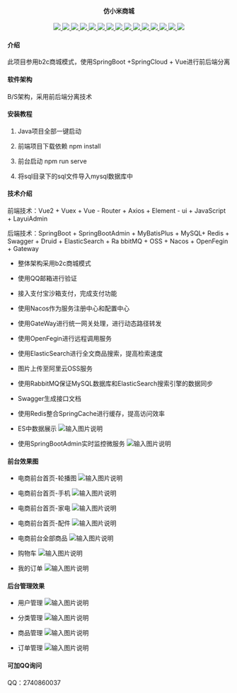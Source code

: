 <h4 align="center">仿小米商城</h4>
<p align="center">
	</a>
        <a target="_blank" href="https://github.com/He0306/meeting">
		<img src="https://img.shields.io/badge/-Spring%20Boot-blueviolet" />
	</a>
	</a>
        <a target="_blank" href="https://github.com/He0306/meeting">
		<img src="https://img.shields.io/badge/-MySQL-blueviolet" />
	</a>
	<a target="_blank" href="https://github.com/He0306/meeting">
		<img src="https://img.shields.io/badge/-Redis-blueviolet" />
	</a>
	<a target="_blank" href="https://github.com/He0306/meeting">
		<img src="https://img.shields.io/badge/-Elasticsearch-blueviolet" />
	</a>
	<a target="_blank" href="https://github.com/He0306/meeting">
		<img src="https://img.shields.io/badge/-Gateway-blueviolet" />
	</a>
	<a target="_blank" href="https://github.com/He0306/meeting">
		<img src="https://img.shields.io/badge/-Nacos-blueviolet" />
	</a>
	<a target="_blank" href="https://github.com/He0306/meeting">
		<img src="https://img.shields.io/badge/-OpenFeign-blueviolet" />
	</a>
	<a target="_blank" href="https://github.com/He0306/meeting">
		<img src="https://img.shields.io/badge/-SpringBoot%20Admin-blueviolet" />
	</a>
	<a target="_blank" href="https://github.com/He0306/meeting">
		<img src="https://img.shields.io/badge/-LayUI%20Admin-blueviolet" />
	</a>
	<a target="_blank" href="https://github.com/He0306/meeting">
		<img src="https://img.shields.io/badge/-Vue-blueviolet" />
	</a>
	<a target="_blank" href="https://github.com/He0306/meeting">
		<img src="https://img.shields.io/badge/-Axios-blueviolet" />
	</a>
	<a target="_blank" href="https://github.com/He0306/meeting">
		<img src="https://img.shields.io/badge/-Echarts-blueviolet" />
	</a>
	<a target="_blank" href="https://github.com/He0306/meeting">
		<img src="https://img.shields.io/badge/-Element%20UI-blueviolet" />
	</a>
	<a target="_blank" href="https://github.com/He0306/meeting">
		<img src="https://img.shields.io/badge/-Mybatis%20Plus-blueviolet" />
	</a>
	<a target="_blank" href="https://github.com/He0306/meeting">
		<img src="https://img.shields.io/badge/-OSS阿里云-blueviolet" />
	</a>
	
</p>

#### 介绍

此项目参用b2c商城模式，使用SpringBoot +SpringCloud + Vue进行前后端分离

#### 软件架构
B/S架构，采用前后端分离技术


#### 安装教程

1. Java项目全部一键启动  

2. 前端项目下载依赖 npm install

3. 前台启动 npm run serve

4. 将sql目录下的sql文件导入mysql数据库中

#### 技术介绍

前端技术：Vue2 + Vuex + Vue - Router + Axios + Element - ui + JavaScript + LayuiAdmin

后端技术：SpringBoot + SpringBootAdmin + MyBatisPlus + MySQL+ Redis + Swagger + Druid + ElasticSearch + Ra
bbitMQ + OSS + Nacos + OpenFegin + Gateway

* 整体架构采用b2c商城模式

* 使用QQ邮箱进行验证

* 接入支付宝沙箱支付，完成支付功能

* 使用Nacos作为服务注册中心和配置中心

* 使用GateWay进行统一网关处理，进行动态路径转发

* 使用OpenFegin进行远程调用服务

* 使用ElasticSearch进行全文商品搜索，提高检索速度

* 图片上传至阿里云OSS服务

* 使用RabbitMQ保证MySQL数据库和ElasticSearch搜索引擎的数据同步

* Swagger生成接口文档

* 使用Redis整合SpringCache进行缓存，提高访问效率

* ES中数据展示
![输入图片说明](images/image1.png)

* 使用SpringBootAdmin实时监控微服务
![输入图片说明](images/image9.png)

#### 前台效果图

* 电商前台首页-轮播图
![输入图片说明](images/image2.png)

* 电商前台首页-手机
![输入图片说明](images/image3.png)

* 电商前台首页-家电
![输入图片说明](images/image4.png)

* 电商前台首页-配件
![输入图片说明](images/image5.png)

* 电商前台全部商品
![输入图片说明](images/image6.png)

* 购物车
![输入图片说明](images/image7.png)

* 我的订单
![输入图片说明](images/image8.png)

#### 后台管理效果

* 用户管理
![输入图片说明](images/image10.png)

* 分类管理
![输入图片说明](images/image11.png)

* 商品管理
![输入图片说明](images/image12.png)

* 订单管理
![输入图片说明](images/image13.png)

#### 可加QQ询问

QQ：2740860037
